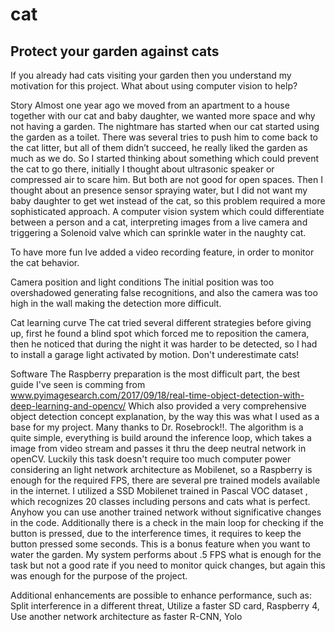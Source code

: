 # cat
Protect your garden against cats
--------------------------------

If you already had cats visiting your garden then you understand my motivation for this project. What about using computer vision to help? 

Story
Almost one year ago we moved from an apartment to a house together with our cat and baby daughter, we wanted more space and why not having a garden. The nightmare has started when our cat started using the garden as a toilet. 
There was several tries to push him to come back to the cat litter, but all of them didn’t succeed, he really liked the  garden as much as we do. So I started thinking about something which could prevent the cat to go there, initially I thought about ultrasonic speaker or compressed air to scare him. But both are not good for open spaces. 
Then I thought about an presence sensor spraying water, but I did not want my baby daughter to get wet instead of the cat, so this problem  required a more sophisticated approach. A computer vision system which could differentiate between a person and a cat, interpreting images from a live camera and triggering a Solenoid valve which can sprinkle water in the naughty cat. 

To have more fun
Ive added a video recording feature, in order to monitor the cat behavior.

Camera position and light conditions
The initial position was too overshadowed generating false recognitions, and also the camera was too high in the wall making the detection more difficult.  

Cat learning curve
The cat tried several different strategies before giving up, first he found a blind spot which forced me to reposition the camera,  then he noticed that during the night it was harder to be detected, so I had to install a garage light activated by motion. Don't underestimate cats! 

Software
The Raspberry preparation is the most difficult part, the best guide I've seen is comming from www.pyimagesearch.com/2017/09/18/real-time-object-detection-with-deep-learning-and-opencv/
Which also provided a very comprehensive object detection concept explanation,  by the way this was what I used as a base for my project. Many thanks to Dr. Rosebrock!!.
The algorithm is a quite simple,  everything is build around the inference loop, which takes a image from video stream and passes it thru the deep neutral network in openCV.
Luckily this task doesn't require too much computer power considering an light network architecture as Mobilenet,   so a Raspberry is enough for the required FPS, there are several pre trained models available in the internet. 
I utilized a SSD Mobilenet trained in Pascal VOC dataset , which recognizes 20 classes including persons and cats what is perfect. Anyhow you can use another trained network without significative changes in the code.
Additionally there is a check in the main loop for checking if the button is pressed, due to the interference times, it requires to keep the button pressed some seconds. This is a bonus feature when you want to water the garden.
My system performs about .5 FPS what is enough for the task but not a good rate if you need to monitor quick changes, but again this was enough for the purpose of the project. 

Additional enhancements are possible to enhance performance, such as:
Split interference in a different threat,
Utilize a faster SD card,
Raspberry 4,
Use another network architecture as faster R-CNN, Yolo
